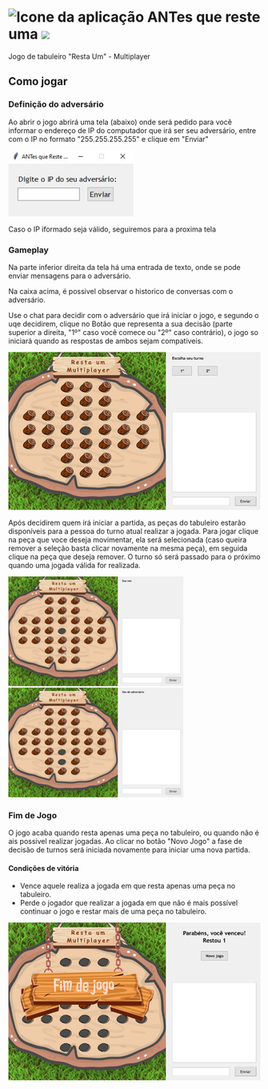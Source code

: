 # <img src="icone.ico" alt="Icone da aplicação" title="ANTes que reste uma" width=50/> ANTes que reste uma <img src="https://img.shields.io/badge/py-blue?logo=python&logoColor=ffdd54"/>

Jogo de tabuleiro "Resta Um" - Multiplayer

## Como jogar
### Definição do adversário
Ao abrir o jogo abrirá uma tela (abaixo) onde será pedido para você informar o endereço de IP do computador que irá ser seu adversário, entre com o IP no formato "255.255.255.255" e clique em "Enviar"

<img src="demo/entrada_IP.jpg" alt="Tela de entrada de IP" title="ANTes que reste uma - Endereço do adversário" width=250/>

Caso o IP iformado seja válido, seguiremos para a proxima tela

### Gameplay
Na parte inferior direita da tela há uma entrada de texto, onde se pode enviar mensagens para o adversário.

Na caixa acima, é possivel observar o historico de conversas com o adversário.

Use o chat para decidir com o adversário que irá iniciar o jogo, e segundo o uqe decidirem, clique no Botão que representa a sua decisão (parte superior a direita, "1º" caso você comece ou "2º" caso contrário), o jogo so iniciará quando as respostas de ambos sejam compativeis.

<img src="demo/tabuleiro_1.jpg" alt="Tela inicial da gameplay" title="ANTes que reste uma - Jogo Multiplayer" width=700/>

Após decidirem quem irá iniciar a partida, as peças do tabuleiro estarão disponíveis para a pessoa do turno atual realizar a jogada.
Para jogar clique na peça que voce deseja movimentar, ela será selecionada (caso queira remover a seleção basta clicar novamente na mesma peça), em seguida clique na peça que deseja remover.
O turno só será passado para o próximo quando uma jogada válida for realizada.
<div style="disply: flex;">
  <img src="demo/tabuleiro_2.jpg" alt="Tabuleiro com uma peça selecionada" title="ANTes que reste uma - Jogo Multiplayer" width=350/>
  <img src="demo/tabuleiro_3.jpg" alt="Tabuleiro após uma jogada ser realizada" title="ANTes que reste uma - Jogo Multiplayer" width=350/>
</div>

### Fim de Jogo
O jogo acaba quando resta apenas uma peça no tabuleiro, ou quando não é ais possivel realizar jogadas. Ao clicar no botão "Novo Jogo" a fase de decisão de turnos será iniciada novamente para iniciar uma nova partida.

#### Condições de vitória
- Vence aquele realiza a jogada em que resta apenas uma peça no tabuleiro.
- Perde o jogador que realizar a jogada em que não é mais possível continuar o jogo e restar mais de uma peça no tabuleiro.

<img src="demo/tabuleiro_4.jpg" alt="Tabuleiro após o jogo finalizar" title="ANTes que reste uma - Jogo Multiplayer" width=700/>
